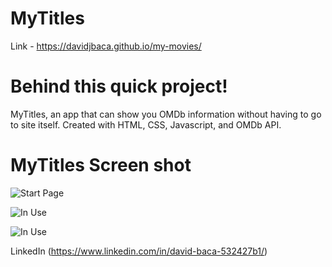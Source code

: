 # MyTitles 

Link - https://davidjbaca.github.io/my-movies/


# Behind this quick project!

MyTitles, an app that can show you OMDb information without having to go to site itself. Created with HTML, CSS, Javascript, and OMDb API. 

# MyTitles Screen shot

![Start Page](https://i.imgur.com/3JOfPoF.png)

![In Use](https://i.imgur.com/G4tw5jT.png)

![In Use](https://i.imgur.com/iFnEORe.png)




LinkedIn (https://www.linkedin.com/in/david-baca-532427b1/)
